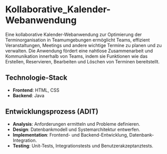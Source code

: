# Kollaborative_Kalender-Webanwendung

Eine kollaborative Kalender-Webanwendung zur Optimierung der Terminorganisation in Teamumgebungen ermöglicht Teams, effizient Veranstaltungen, Meetings und andere wichtige Termine zu planen und zu verwalten. Die Anwendung fördert eine nahtlose Zusammenarbeit und Kommunikation innerhalb von Teams, indem sie Funktionen wie das Erstellen, Reservieren, Bearbeiten und Löschen von Terminen bereitstellt.

## Technologie-Stack

- **Frontend**: HTML, CSS
- **Backend**: Java

## Entwicklungsprozess (ADIT)

- **Analysis**: Anforderungen ermitteln und Probleme definieren.
- **Design**: Datenbankmodell und Systemarchitektur entwerfen.
- **Implementation**: Frontend- und Backend-Entwicklung, Datenbank-Integration.
- **Testing**: Unit-Tests, Integrationstests und Benutzerakzeptanztests.
